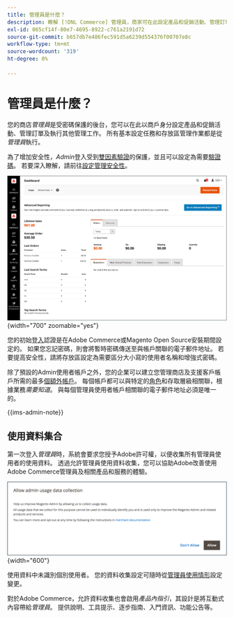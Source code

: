 ```yaml
---
title: 管理員是什麼？
description: 瞭解 [!DNL Commerce] 管理員，商家可在此設定產品和促銷活動、管理訂單及執行其他管理工作。
exl-id: 065cf14f-80e7-4695-8922-c761a2191d72
source-git-commit: b657db7e486fec591d5a6239d554376f00707e8c
workflow-type: tm+mt
source-wordcount: '319'
ht-degree: 0%

---
```


# 管理員是什麼？

您的商店&#x200B;_管理員_&#x200B;是受密碼保護的後台，您可以在此以商戶身分設定產品和促銷活動、管理訂單及執行其他管理工作。 所有基本設定任務和存放區管理作業都是從&#x200B;_管理員_&#x200B;執行。

為了增加安全性，_Admin_&#x200B;登入受到[雙因素驗證](../systems/security-two-factor-authentication.md)的保護，並且可以設定為需要[驗證碼](../systems/security-captcha.md)。 若要深入瞭解，請前往[設定管理安全性](../systems/security-admin.md)。

![管理員側邊欄和控制面板](./assets/admin-dashboard.png){width="700" zoomable="yes"}

您的初始[登入](admin-signin.md)認證是在Adobe Commerce或Magento Open Source安裝期間設定的。 如果您忘記密碼，則會將暫時密碼傳送至與帳戶關聯的電子郵件地址。 若要提高安全性，請將存放區設定為需要區分大小寫的使用者名稱和增強式密碼。

除了預設的Admin使用者帳戶之外，您的企業可以建立您管理商店及支援客戶帳戶所需的最多[個額外帳戶](../systems/permissions-users-all.md)。 每個帳戶都可以與特定的[角色](../systems/permissions-user-roles.md)和存取層級相關聯，根據業務&#x200B;_需要知道_。 與每個管理員使用者帳戶相關聯的電子郵件地址必須是唯一的。

{{ims-admin-note}}

## 使用資料集合

第一次登入&#x200B;_管理員_&#x200B;時，系統會要求您授予Adobe許可權，以便收集所有管理員使用者的使用資料。 透過允許管理員使用資料收集，您可以協助Adobe改善使用Adobe Commerce管理員及相關產品和服務的體驗。

![允許管理員使用資料收集](./assets/admin-usage-data.png){width="600"}

使用資料中未識別個別使用者。 您的資料收集設定可隨時從[管理員使用情形](../configuration-reference/advanced/admin.md#admin-usage)設定變更。

對於Adobe Commerce，允許資料收集也會啟用&#x200B;_產品內指引_，其設計是將互動式內容帶給&#x200B;_管理員_。 提供說明、工具提示、逐步指南、入門資訊、功能公告等。
